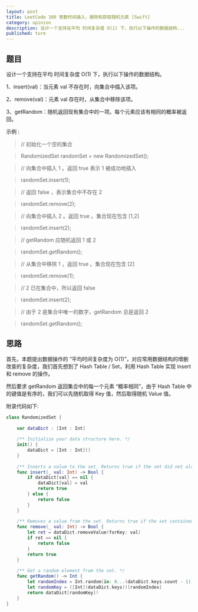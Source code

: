 ```yaml
---
layout: post
title: LeetCode 380 常数时间插入、删除和获取随机元素 [Swift]
category: opinion
description: 设计一个支持在平均 时间复杂度 O(1) 下，执行以下操作的数据结构...
published: ture
---
```


## 题目

设计一个支持在平均 时间复杂度 O(1) 下，执行以下操作的数据结构。

1、insert(val)：当元素 val 不存在时，向集合中插入该项。

2、remove(val)：元素 val 存在时，从集合中移除该项。

3、getRandom：随机返回现有集合中的一项。每个元素应该有相同的概率被返回。

示例 :

> // 初始化一个空的集合

> RandomizedSet randomSet = new RandomizedSet();

> // 向集合中插入 1 。返回 true 表示 1 被成功地插入

> randomSet.insert(1);

> // 返回 false ，表示集合中不存在 2 

> randomSet.remove(2);

> // 向集合中插入 2 。返回 true 。集合现在包含 [1,2] 

> randomSet.insert(2);

> // getRandom 应随机返回 1 或 2 

> randomSet.getRandom();

> // 从集合中移除 1 ，返回 true 。集合现在包含 [2] 

> randomSet.remove(1);

> // 2 已在集合中，所以返回 false 

> randomSet.insert(2);

> // 由于 2 是集合中唯一的数字，getRandom 总是返回 2 

> randomSet.getRandom();

## 思路

首先，本题提出数据操作的 “平均时间复杂度为 O(1)”，对应常用数据结构的增删改查的复杂度，我们首先想到了 Hash Table / Set，利用 Hash Table 实现 insert 和 remove 的操作。

然后要求 getRandom 返回集合中的每一个元素 “概率相同”，由于 Hash Table 中的键值是有序的，我们可以先随机取得 Key 值，然后取得随机 Value 值。

附录代码如下:

``` swift
class RandomizedSet {
    
    var dataDict : [Int : Int]
    
    /** Initialize your data structure here. */
    init() {
        dataDict = [Int : Int]()
    }
    
    /** Inserts a value to the set. Returns true if the set did not already contain the specified element. */
    func insert(_ val: Int) -> Bool {
        if dataDict[val] == nil {
            dataDict[val] = val
            return true
        } else {
            return false
        }
    }
    
    /** Removes a value from the set. Returns true if the set contained the specified element. */
    func remove(_ val: Int) -> Bool {
        let ret = dataDict.removeValue(forKey: val)
        if ret == nil {
            return false
        }
        return true
    }
    
    /** Get a random element from the set. */
    func getRandom() -> Int {
        let randomIndex = Int.random(in: 0...(dataDict.keys.count - 1))
        let randomKey = ([Int](dataDict.keys))[randomIndex]
        return dataDict[randomKey]!
    }
}

```

